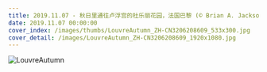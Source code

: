 ```yaml
---
title: 2019.11.07 - 秋日里通往卢浮宫的杜乐丽花园，法国巴黎 (© Brian A. Jackson/Getty Images Plus)
date: 2019.11.07 00:00:00
cover_index: /images/thumbs/LouvreAutumn_ZH-CN3206208609_533x300.jpg
cover_detail: /images/LouvreAutumn_ZH-CN3206208609_1920x1080.jpg
---
```


![LouvreAutumn](/images/LouvreAutumn_ZH-CN3206208609_1920x1080.jpg)
